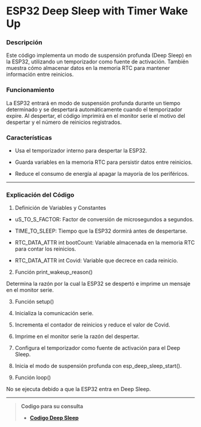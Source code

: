 # ESP32 Deep Sleep with Timer Wake Up

### Descripción

Este código implementa un modo de suspensión profunda (Deep Sleep) en la ESP32, utilizando un temporizador como fuente de activación. También muestra cómo almacenar datos en la memoria RTC para mantener información entre reinicios.

### Funcionamiento

La ESP32 entrará en modo de suspensión profunda durante un tiempo determinado y se despertará automáticamente cuando el temporizador expire. Al despertar, el código imprimirá en el monitor serie el motivo del despertar y el número de reinicios registrados.

### Características

- Usa el temporizador interno para despertar la ESP32.

- Guarda variables en la memoria RTC para persistir datos entre reinicios.

- Reduce el consumo de energía al apagar la mayoría de los periféricos.

------------

### Explicación del Código

1. Definición de Variables y Constantes

- uS_TO_S_FACTOR: Factor de conversión de microsegundos a segundos.

- TIME_TO_SLEEP: Tiempo que la ESP32 dormirá antes de despertarse.

- RTC_DATA_ATTR int bootCount: Variable almacenada en la memoria RTC para contar los reinicios.

- RTC_DATA_ATTR int Covid: Variable que decrece en cada reinicio.


2. Función print_wakeup_reason()

Determina la razón por la cual la ESP32 se despertó e imprime un mensaje en el monitor serie.

3. Función setup()

1. Inicializa la comunicación serie.


2. Incrementa el contador de reinicios y reduce el valor de Covid.


3. Imprime en el monitor serie la razón del despertar.


4. Configura el temporizador como fuente de activación para el Deep Sleep.


5. Inicia el modo de suspensión profunda con esp_deep_sleep_start().



4. Función loop()

No se ejecuta debido a que la ESP32 entra en Deep Sleep.
 
----------

>**Codigo para su consulta**
   >
   >- **[Codigo Deep Sleep](TimerWakeUp_Dormir.ino)**